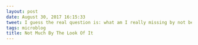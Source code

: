 ```yaml
---
layout: post
date: August 30, 2017 16:15:33
tweet: I guess the real question is: what am I really missing by not being constantly connected to social media?
tags: microblog
title: Not Much By The Look Of It
---
```




